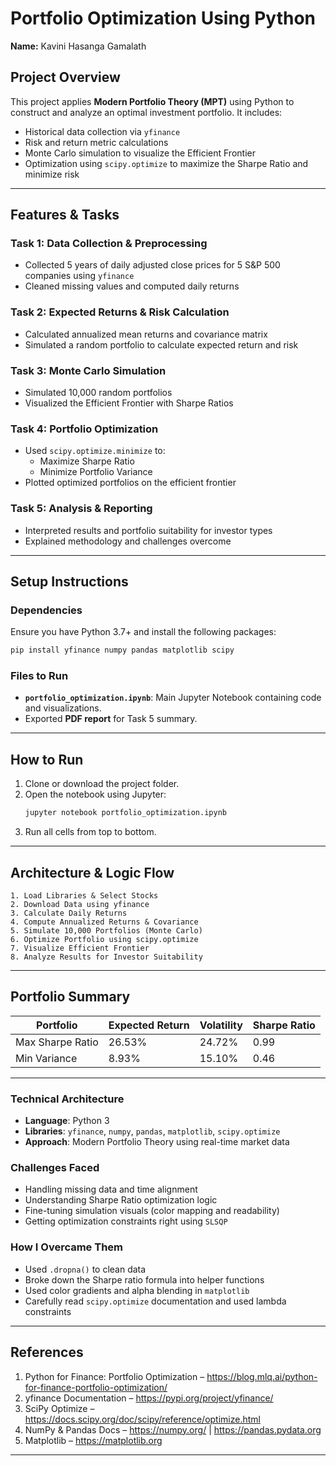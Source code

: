 
# Portfolio Optimization Using Python

**Name:** Kavini Hasanga Gamalath  

##  Project Overview

This project applies **Modern Portfolio Theory (MPT)** using Python to construct and analyze an optimal investment portfolio. It includes:
- Historical data collection via `yfinance`
- Risk and return metric calculations
- Monte Carlo simulation to visualize the Efficient Frontier
- Optimization using `scipy.optimize` to maximize the Sharpe Ratio and minimize risk

---

##  Features & Tasks

###  Task 1: Data Collection & Preprocessing
- Collected 5 years of daily adjusted close prices for 5 S&P 500 companies using `yfinance`
- Cleaned missing values and computed daily returns

###  Task 2: Expected Returns & Risk Calculation
- Calculated annualized mean returns and covariance matrix
- Simulated a random portfolio to calculate expected return and risk

###  Task 3: Monte Carlo Simulation
- Simulated 10,000 random portfolios
- Visualized the Efficient Frontier with Sharpe Ratios

###  Task 4: Portfolio Optimization
- Used `scipy.optimize.minimize` to:
  - Maximize Sharpe Ratio
  - Minimize Portfolio Variance
- Plotted optimized portfolios on the efficient frontier

###  Task 5: Analysis & Reporting
- Interpreted results and portfolio suitability for investor types
- Explained methodology and challenges overcome

---

##  Setup Instructions

### Dependencies
Ensure you have Python 3.7+ and install the following packages:

```bash
pip install yfinance numpy pandas matplotlib scipy
```

###  Files to Run

- **`portfolio_optimization.ipynb`**: Main Jupyter Notebook containing code and visualizations.
- Exported **PDF report** for Task 5 summary.

---

##  How to Run

1. Clone or download the project folder.
2. Open the notebook using Jupyter:
   ```bash
   jupyter notebook portfolio_optimization.ipynb
   ```
3. Run all cells from top to bottom.

---

##  Architecture & Logic Flow

```text
1. Load Libraries & Select Stocks
2. Download Data using yfinance
3. Calculate Daily Returns
4. Compute Annualized Returns & Covariance
5. Simulate 10,000 Portfolios (Monte Carlo)
6. Optimize Portfolio using scipy.optimize
7. Visualize Efficient Frontier
8. Analyze Results for Investor Suitability
```

---

##  Portfolio Summary

| Portfolio           | Expected Return | Volatility | Sharpe Ratio |
|---------------------|------------------|------------|---------------|
| Max Sharpe Ratio    | 26.53%           | 24.72%     | 0.99          |
| Min Variance        | 8.93%            | 15.10%     | 0.46          |

---

###  Technical Architecture
- **Language**: Python 3
- **Libraries**: `yfinance`, `numpy`, `pandas`, `matplotlib`, `scipy.optimize`
- **Approach**: Modern Portfolio Theory using real-time market data

###  Challenges Faced
- Handling missing data and time alignment
- Understanding Sharpe Ratio optimization logic
- Fine-tuning simulation visuals (color mapping and readability)
- Getting optimization constraints right using `SLSQP`

###  How I Overcame Them
- Used `.dropna()` to clean data
- Broke down the Sharpe ratio formula into helper functions
- Used color gradients and alpha blending in `matplotlib`
- Carefully read `scipy.optimize` documentation and used lambda constraints

---

##  References

1. Python for Finance: Portfolio Optimization – https://blog.mlq.ai/python-for-finance-portfolio-optimization/
2. yfinance Documentation – https://pypi.org/project/yfinance/
3. SciPy Optimize – https://docs.scipy.org/doc/scipy/reference/optimize.html
4. NumPy & Pandas Docs – https://numpy.org/ | https://pandas.pydata.org
5. Matplotlib – https://matplotlib.org

---


